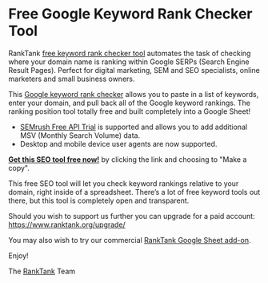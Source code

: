 # Free Google Keyword Rank Checker Tool

RankTank [free keyword rank checker tool](https://www.ranktank.org/free-keyword-position-checker-tool/) automates the task of checking where your domain name is ranking within Google SERPs (Search Engine Result Pages). Perfect for digital marketing, SEM and SEO specialists, online marketers and small business owners.

This [Google keyword rank checker](https://www.ranktank.org/free-keyword-position-checker-tool/) allows you to paste in a list of keywords, enter your domain, and pull back all of the Google keyword rankings. The ranking position tool totally free and built completely into a Google Sheet!

- [SEMrush Free API Trial](https://link.ranktank.org/semrush-trial) is supported and allows you to add additional MSV (Monthly Search Volume) data.
- Desktop and mobile device user agents are now supported.

[**Get this SEO tool free now!**](https://docs.google.com/spreadsheets/d/14qV040kpwQmFIlB1p_RSosY5m6PV6aGLLaxW1XTrKOU/copy?usp=sharing) by clicking the link and choosing to "Make a copy".

This free SEO tool will let you check keyword rankings relative to your domain, right inside of a spreadsheet. There’s a lot of free keyword tools out there, but this tool is completely open and transparent. 

Should you wish to support us further you can upgrade for a paid account: https://www.ranktank.org/upgrade/

You may also wish to try our commercial [RankTank Google Sheet add-on](https://docs.ranktank.net/ranktank_google_sheet_add-on).

Enjoy!

The [RankTank](https://www.ranktank.org) Team
